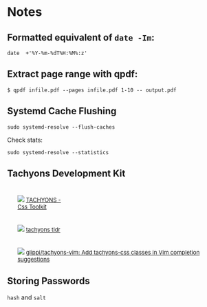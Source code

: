 # Notes


## Formatted equivalent of `date -Im`:

```
date  +'%Y-%m-%dT%H:%M%:z'
```

## Extract page range with qpdf:

```
$ qpdf infile.pdf --pages infile.pdf 1-10 -- output.pdf
```

## Systemd Cache Flushing

```
sudo systemd-resolve --flush-caches
```

Check stats:

```
sudo systemd-resolve --statistics
```


## Tachyons Development Kit                                                                                                                  
                                                                                                                                            
<div style="padding-left: 24px; padding-top: 8px; position: relative; font-size: 13px;">                                                                              
                                                                                                                                                                                       
![](https://www.google.com/s2/favicons?domain=tachyons.io) [TACHYONS -                                                                                                                 
Css Toolkit](http://tachyons.io/)

</div>

<div style="padding-left: 24px; padding-top: 8px; position: relative; font-size: 13px;">

![](https://www.google.com/s2/favicons?domain=tachyons-tldr.now.sh)
[tachyons tldr](https://tachyons-tldr.now.sh/#/classes)

</div>

<div style="padding-left: 24px; padding-top: 8px; position: relative; font-size: 13px;">

![](https://www.google.com/s2/favicons?domain=github.com)
[glippi/tachyons-vim: Add tachyons-css classes in Vim completion
suggestions](https://github.com/glippi/tachyons-vim)

</div>

## Storing Passwords

`hash` and `salt`
